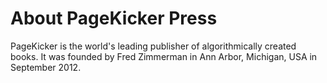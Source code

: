 # About PageKicker Press

PageKicker is the world's leading publisher of algorithmically created books.  It was founded by Fred Zimmerman in Ann Arbor, Michigan, USA in September 2012.
